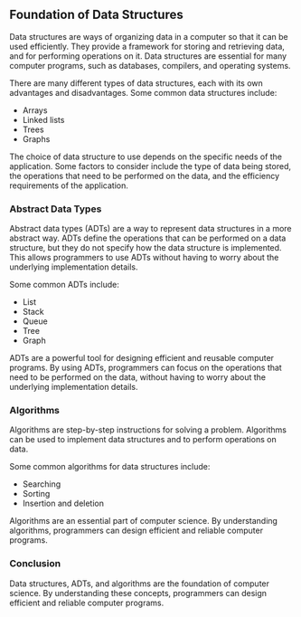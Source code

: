 ## Foundation of Data Structures

Data structures are ways of organizing data in a computer so that it can be used efficiently. They provide a framework for storing and retrieving data, and for performing operations on it. Data structures are essential for many computer programs, such as databases, compilers, and operating systems.

There are many different types of data structures, each with its own advantages and disadvantages. Some common data structures include:

* Arrays
* Linked lists
* Trees
* Graphs

The choice of data structure to use depends on the specific needs of the application. Some factors to consider include the type of data being stored, the operations that need to be performed on the data, and the efficiency requirements of the application.

### Abstract Data Types

Abstract data types (ADTs) are a way to represent data structures in a more abstract way. ADTs define the operations that can be performed on a data structure, but they do not specify how the data structure is implemented. This allows programmers to use ADTs without having to worry about the underlying implementation details.

Some common ADTs include:

* List
* Stack
* Queue
* Tree
* Graph

ADTs are a powerful tool for designing efficient and reusable computer programs. By using ADTs, programmers can focus on the operations that need to be performed on the data, without having to worry about the underlying implementation details.

### Algorithms

Algorithms are step-by-step instructions for solving a problem. Algorithms can be used to implement data structures and to perform operations on data.

Some common algorithms for data structures include:

* Searching
* Sorting
* Insertion and deletion

Algorithms are an essential part of computer science. By understanding algorithms, programmers can design efficient and reliable computer programs.

### Conclusion

Data structures, ADTs, and algorithms are the foundation of computer science. By understanding these concepts, programmers can design efficient and reliable computer programs.
